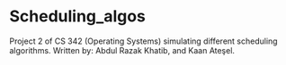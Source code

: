 # Scheduling_algos
Project 2 of CS 342 (Operating Systems) simulating different scheduling algorithms. Written by: Abdul Razak Khatib, and Kaan Ateşel.

